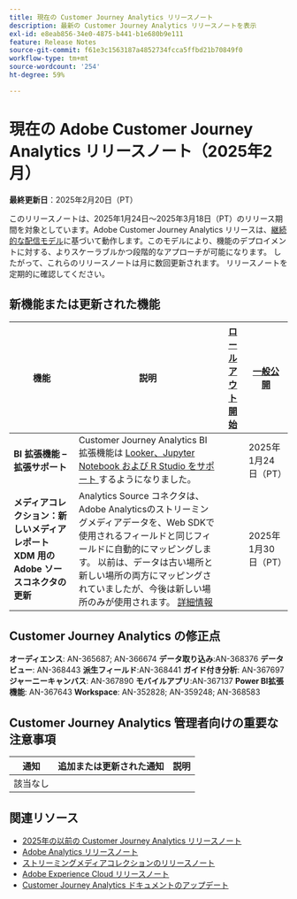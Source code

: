 ```yaml
---
title: 現在の Customer Journey Analytics リリースノート
description: 最新の Customer Journey Analytics リリースノートを表示
exl-id: e8eab856-34e0-4875-b441-b1e680b9e111
feature: Release Notes
source-git-commit: f61e3c1563187a4852734fcca5ffbd21b70849f0
workflow-type: tm+mt
source-wordcount: '254'
ht-degree: 59%

---
```


# 現在の Adobe Customer Journey Analytics リリースノート（2025年2月）

**最終更新日**：2025年2月20日（PT）

このリリースノートは、2025年1月24日～2025年3月18日（PT）のリリース期間を対象としています。Adobe Customer Journey Analytics リリースは、[継続的な配信モデル](releases.md)に基づいて動作します。このモデルにより、機能のデプロイメントに対する、よりスケーラブルかつ段階的なアプローチが可能になります。 したがって、これらのリリースノートは月に数回更新されます。 リリースノートを定期的に確認してください。

## 新機能または更新された機能

| 機能 | 説明 | [ロールアウト開始](releases.md) | [一般公開](releases.md) |
| ----------- | ---------- | ------- | ---- |
| **BI 拡張機能 – 拡張サポート** | Customer Journey Analytics BI 拡張機能は [Looker、Jupyter Notebook および R Studio をサポート ](https://experienceleague.adobe.com/en/docs/analytics-platform/using/cja-usecases/data-views/bi-extension-usecases) するようになりました。 |   | 2025年1月24日（PT） |
| **メディアコレクション：新しいメディアレポート XDM 用の Adobe ソースコネクタの更新** | Analytics Source コネクタは、Adobe Analyticsのストリーミングメディアデータを、Web SDKで使用されるフィールドと同じフィールドに自動的にマッピングします。 以前は、データは古い場所と新しい場所の両方にマッピングされていましたが、今後は新しい場所のみが使用されます。 [詳細情報](https://experienceleague.adobe.com/en/docs/analytics/implementation/aep-edge/xdm-var-mapping) |  | 2025年1月30日（PT） |


## Customer Journey Analytics の修正点

**オーディエンス**: AN-365687; AN-366674
**データ取り込み**:AN-368376
**データビュー**: AN-368443
**派生フィールド**:AN-368441
**ガイド付き分析**: AN-367697
**ジャーニーキャンバス**: AN-367890
**モバイルアプリ**:AN-367137
**Power BI拡張機能**: AN-367643
**Workspace**: AN-352828; AN-359248; AN-368583


## Customer Journey Analytics 管理者向けの重要な注意事項

| 通知 | 追加または更新された通知 | 説明 |
| --- | --- | --- |
| 該当なし | | |

## 関連リソース

* [2025年の以前の Customer Journey Analytics リリースノート](/help/release-notes/2025.md)
* [Adobe Analytics リリースノート](https://experienceleague.adobe.com/docs/analytics/release-notes/latest.html?lang=ja)
* [ストリーミングメディアコレクションのリリースノート](https://experienceleague.adobe.com/docs/media-analytics/using/additional-resources/release-notes.html?lang=ja)
* [Adobe Experience Cloud リリースノート](https://experienceleague.adobe.com/docs/release-notes/experience-cloud/current.html?lang=ja)
* [Customer Journey Analytics ドキュメントのアップデート](/help/release-notes/doc-changes.md)
